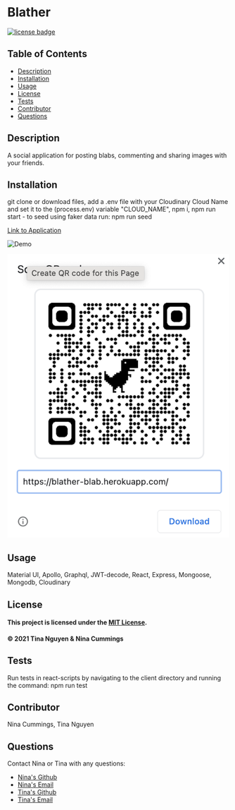 # Blather
<a href='https://opensource.org/licenses/MIT'><img src='https://img.shields.io/badge/license-MIT-blueviolet' alt='license badge'></a>
## Table of Contents
* [Description](#description)
* [Installation](#installation)
* [Usage](#Usage)
* [License](#License)
* [Tests](#Tests)
* [Contributor](#Contributor)
* [Questions](#Questions)

## Description 
A social application for posting blabs, commenting and sharing images with your friends.

## Installation
git clone or download files, add a .env file with your Cloudinary Cloud Name and set it to the (process.env) variable "CLOUD_NAME",  npm i, npm run start - to seed using faker data run: npm run seed

[Link to Application](https://blather-blab.herokuapp.com/)

![Demo](https://github.com/ohwhytina/blather/blob/main/client/img/Blather.gif?raw=true)

![QRCODE](https://github.com/ohwhytina/blather/blob/main/client/img/QRCODE.png?raw=true)

## Usage
Material UI, Apollo, Graphql, JWT-decode, React, Express, Mongoose, Mongodb, Cloudinary

## License
#### This project is licensed under the [MIT License](https://opensource.org/licenses/MIT).
#### &copy; 2021 Tina Nguyen & Nina Cummings

## Tests

Run tests in react-scripts by navigating to the client directory and running the command: npm run test

## Contributor
Nina Cummings, Tina Nguyen

## Questions 
Contact Nina or Tina with any questions: 
* [Nina's Github](https://github.com/jaderiver62)
* [Nina's Email](mailto:jaderiver64@gmail.com)
* [Tina's Github](https://github.com/ohwhytina)
* [Tina's Email](mailto:nguyentinaca@yahoo.com)

